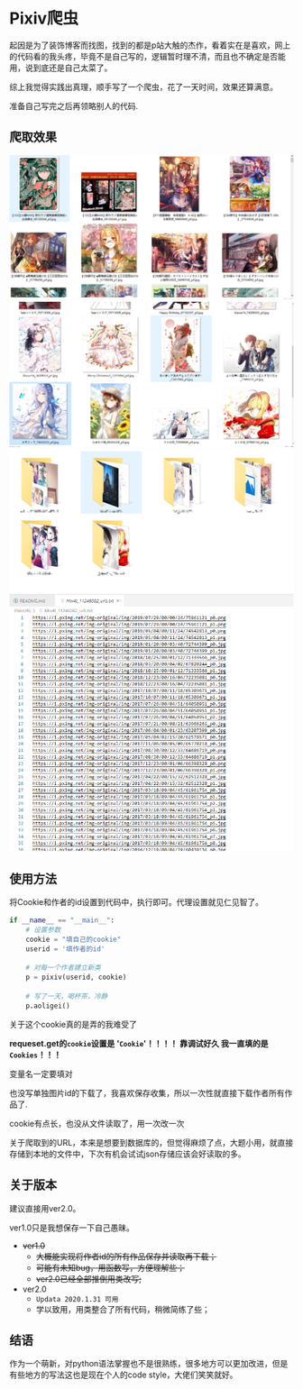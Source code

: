 # Pixiv爬虫

起因是为了装饰博客而找图，找到的都是p站大触的杰作，看着实在是喜欢，网上的代码看的我头疼，毕竟不是自己写的，逻辑暂时理不清，而且也不确定是否能用，说到底还是自己太菜了。

综上我觉得实践出真理，顺手写了一个爬虫，花了一天时间，效果还算满意。

准备自己写完之后再领略别人的代码.

## 爬取效果

![](Pic/1.png)
![](Pic/2.png)
![](Pic/3.png)
![](Pic/4.png)

## 使用方法

将Cookie和作者的id设置到代码中，执行即可。代理设置就见仁见智了。
```python
if __name__ == "__main__":
    # 设置参数
    cookie = "填自己的cookie"
    userid = '填作者的id'

    # 对每一个作者建立新类
    p = pixiv(userid, cookie)

    # 写了一天，喝杯茶，冷静
    p.aoligei()
```

关于这个cookie真的是弄的我难受了

**requeset.get的`cookie`设置是 '`Cookie`'！！！！
靠调试好久 我一直填的是`Cookies`！！！**

变量名一定要填对

也没写单独图片id的下载了，我喜欢保存收集，所以一次性就直接下载作者所有作品了.

cookie有点长，也没从文件读取了，用一次改一次

关于爬取到的URL，本来是想要到数据库的，但觉得麻烦了点，大题小用，就直接存储到本地的文件中，下次有机会试试json存储应该会好读取的多。

## 关于版本

建议直接用ver2.0。

ver1.0只是我想保存一下自己愚昧。

- ~~ver1.0~~ 
    - ~~大概能实现将作者id的所有作品保存并读取再下载；~~
    - ~~可能有未知bug，用函数写，方便理解些；~~
    - ~~ver2.0已经全部推倒用类改写;~~
- ver2.0
    - `Updata 2020.1.31 可用`
    - 学以致用，用类整合了所有代码，稍微简练了些；


## 结语

作为一个萌新，对python语法掌握也不是很熟练，很多地方可以更加改进，但是有些地方的写法这也是现在个人的code style，大佬们笑笑就好。

